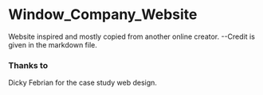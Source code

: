 # Window_Company_Website
Website inspired and mostly copied from another online creator. --Credit is given in the markdown file.

### Thanks to
Dicky Febrian for the case study web design.
